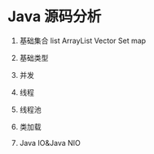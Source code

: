Java 源码分析
===================
1. 基础集合
	list
		ArrayList
		Vector
		Set
	map
		
2. 基础类型
3. 并发
4. 线程
5. 线程池
6. 类加载
7. Java IO&Java NIO